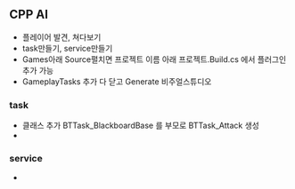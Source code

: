 ## CPP AI
- 플레이어 발견, 쳐다보기
- task만들기, service만들기
- Games아래 Source펼치면 프로젝트 이름 아래  프로젝트.Build.cs 에서 플러그인 추가 가능
- GameplayTasks 추가 다 닫고 Generate 비주얼스튜디오
### task
- 클래스 추가 BTTask_BlackboardBase 를 부모로 BTTask_Attack 생성
- 
### service
- 